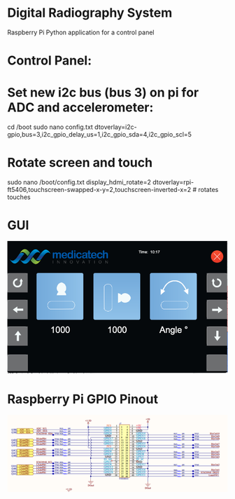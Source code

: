 # Digital Radiography System
Raspberry Pi Python application for a control panel 
 
 # Control Panel:

 # Set new i2c bus (bus 3) on pi for ADC and accelerometer:
cd /boot
sudo nano config.txt
dtoverlay=i2c-gpio,bus=3,i2c_gpio_delay_us=1,i2c_gpio_sda=4,i2c_gpio_scl=5

# Rotate screen and touch
sudo nano /boot/config.txt
display_hdmi_rotate=2
dtoverlay=rpi-ft5406,touchscreen-swapped-x-y=2,touchscreen-inverted-x=2 # rotates touches


# GUI
![](./Screenshots/GUInew.png)

# Raspberry Pi GPIO Pinout
![](./Schematics/RaspberryPiGPIO.png)

